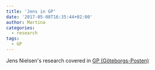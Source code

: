 ```yaml
---
title: 'Jens in GP'
date: '2017-05-08T16:35:44+02:00'
author: Martina
categories:
  - research
tags:
  - GP
---
```

Jens Nielsen's research covered in [GP (Göteborgs-Posten)](http://www.gp.se/ekonomi/systembiologi-har-h%C3%B6g-internationell-profil-1.4264764)
